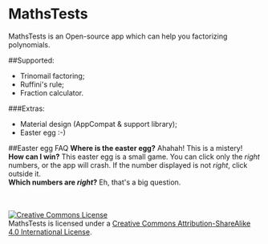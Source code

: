 # MathsTests
MathsTests is an Open-source app which can help you factorizing polynomials.

##Supported:
- Trinomail factoring;
- Ruffini's rule;
- Fraction calculator.

###Extras:
- Material design (AppCompat & support library);
- Easter egg :-)

##Easter egg FAQ
<b>Where is the easter egg?</b>
Ahahah! This is a mistery!
<br><b>How can I win?</b> This easter egg is a small game. You can click only the <i>right</i> numbers, or the app will crash. If the number displayed is not <i>right</i>, click outside it.
<br><b>Which numbers are <i>right</i>?</b> Eh, that's a big question.

<br><br>
<a rel="license" href="http://creativecommons.org/licenses/by-sa/4.0/"><img alt="Creative Commons License" style="border-width:0" src="https://i.creativecommons.org/l/by-sa/4.0/88x31.png" /></a><br />MathsTests is licensed under a <a rel="license" href="http://creativecommons.org/licenses/by-sa/4.0/">Creative Commons Attribution-ShareAlike 4.0 International License</a>.
